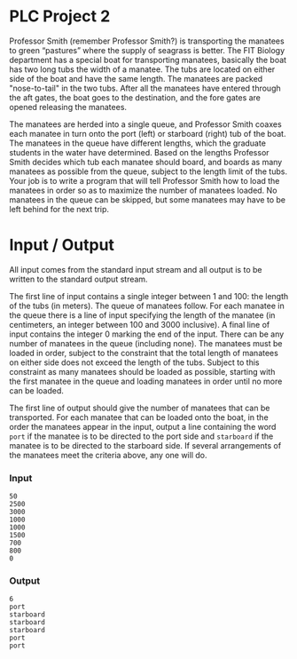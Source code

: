 # PLC Project 2
Professor Smith (remember Professor Smith?) is transporting the manatees to green “pastures” where the supply of seagrass is better. The FIT Biology department has a special boat for transporting manatees, basically the boat has two long tubs the width of a manatee. The tubs are located on either side of the boat and have the same length. The manatees are packed "nose-to-tail" in the two tubs. After all the manatees have entered through the aft gates, the boat goes to the destination, and the fore gates are opened releasing the manatees.

The manatees are herded into a single queue, and Professor Smith coaxes each manatee in turn onto the port (left) or starboard (right) tub of the boat. The manatees in the queue have different lengths, which the graduate students in the water have determined. Based on the lengths Professor Smith decides which tub each manatee should board, and boards as many manatees as possible from the queue, subject to the length limit of the tubs. Your job is to write a program that will tell Professor Smith how to load the manatees in order so as to maximize the number of manatees loaded. No manatees in the queue can be skipped, but some manatees may have to be left behind for the next trip. 

# Input / Output
All input comes from the standard input stream and all output is to be written to the standard output stream.

The first line of input contains a single integer between 1 and 100: the length of the tubs (in meters). The queue of manatees follow. For each manatee in the queue there is a line of input specifying the length of the manatee (in centimeters, an integer between 100 and 3000 inclusive). A final line of input contains the integer 0 marking the end of the input. There can be any number of manatees in the queue (including none). The manatees must be loaded in order, subject to the constraint that the total length of manatees on either side does not exceed the length of the tubs. Subject to this constraint as many manatees should be loaded as possible, starting with the first manatee in the queue and loading manatees in order until no more can be loaded.

The first line of output should give the number of manatees that can be transported. For each manatee that can be loaded onto the boat, in the order the manatees appear in the input, output a line containing the word `port` if the manatee is to be directed to the port side and `starboard` if the manatee is to be directed to the starboard side. If several arrangements of the manatees meet the criteria above, any one will do. 

### Input

```
50
2500
3000
1000
1000
1500
700
800
0
```

### Output
```
6
port
starboard
starboard
starboard
port
port
```